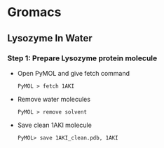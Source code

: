 # Gromacs

## Lysozyme In Water

### Step 1: Prepare Lysozyme protein molecule
- Open PyMOL and give fetch command
  ```console
  PyMOL > fetch 1AKI
  ```
- Remove water molecules<br>
  ```console
  PyMOL > remove solvent
  ```
- Save clean 1AKI molecule
  ```console
  PyMOL> save 1AKI_clean.pdb, 1AKI
  ```

  
